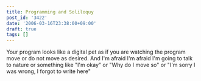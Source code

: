 ```yaml
---
title: Programming and Soliloquy
post_id: '3422'
date: '2006-03-16T23:38:00+09:00'
draft: true
tags: []
---
```


Your program looks like a digital pet as if you are watching the program move or do not move as desired. And I'm afraid I'm afraid I'm going to talk to nature or something like "I'm okay" or "Why do I move so" or "I'm sorry I was wrong, I forgot to write here"
